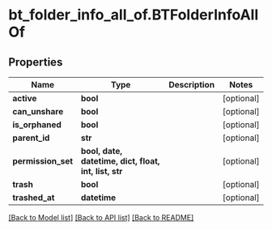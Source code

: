# bt_folder_info_all_of.BTFolderInfoAllOf

## Properties
Name | Type | Description | Notes
------------ | ------------- | ------------- | -------------
**active** | **bool** |  | [optional] 
**can_unshare** | **bool** |  | [optional] 
**is_orphaned** | **bool** |  | [optional] 
**parent_id** | **str** |  | [optional] 
**permission_set** | **bool, date, datetime, dict, float, int, list, str** |  | [optional] 
**trash** | **bool** |  | [optional] 
**trashed_at** | **datetime** |  | [optional] 

[[Back to Model list]](../README.md#documentation-for-models) [[Back to API list]](../README.md#documentation-for-api-endpoints) [[Back to README]](../README.md)


